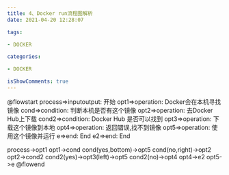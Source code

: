 ```yaml
---
title: 4、Docker run流程图解析
date: 2021-04-20 12:28:07

tags:

- DOCKER

categories:

- DOCKER

isShowComments: true
---
```



@flowstart
process=>inputoutput: 开始
opt1=>operation: Docker会在本机寻找镜像
cond=>condition: 判断本机是否有这个镜像
opt2=>operation: 去Docker Hub上下载
cond2=>condition: Docker Hub 是否可以找到
opt3=>operation: 下载这个镜像到本地
opt4=>operation: 返回错误,找不到镜像
opt5=>operation: 使用这个镜像并运行
e=>end: End
e2=>end: End

process->opt1
opt1->cond
cond(yes,bottom)->opt5
cond(no,right)->opt2
opt2->cond2
cond2(yes)->opt3(left)->opt5
cond2(no)->opt4
opt4->e2
opt5->e
@flowend
